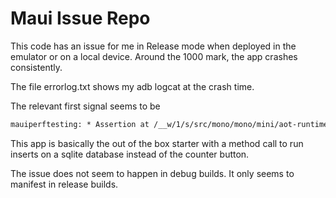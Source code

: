 # Maui Issue Repo

This code has an issue for me in Release mode when deployed in the emulator or on a local device. Around the 1000 mark, the app crashes consistently. 

The file errorlog.txt shows my adb logcat at the crash time. 

The relevant first signal seems to be

```txt
mauiperftesting: * Assertion at /__w/1/s/src/mono/mono/mini/aot-runtime.c:5244, condition `plt_entry' not met
```

This app is basically the out of the box starter with a method call to run inserts on a sqlite database instead of the counter button.

The issue does not seem to happen in debug builds. It only seems to manifest in release builds.
